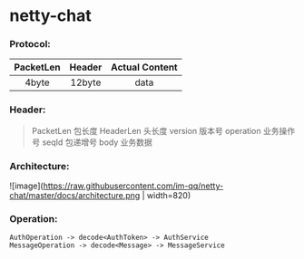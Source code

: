 # netty-chat

### Protocol:

| PacketLen  | Header  | Actual Content |
| :----: |:-------:| :-------------:|
| 4byte  | 12byte   |   data  |

###  Header:

> PacketLen 包长度
> HeaderLen 头长度
> version   版本号
> operation 业务操作号
> seqId     包递增号
> body      业务数据

### Architecture:

![image](https://raw.githubusercontent.com/im-qq/netty-chat/master/docs/architecture.png | width=820)


### Operation:

    AuthOperation -> decode<AuthToken> -> AuthService
    MessageOperation -> decode<Message> -> MessageService